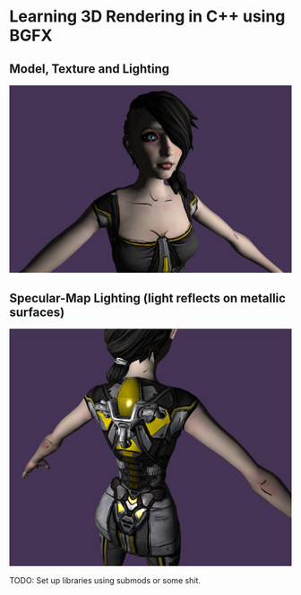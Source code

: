 # Learning 3D Rendering in C++ using BGFX

## Model, Texture and Lighting
![alt text](./ReadMe/screenshot001.png)

## Specular-Map Lighting (light reflects on metallic surfaces)
![alt text](./ReadMe/screenshot002.png)

TODO: Set up libraries using submods or some shit.